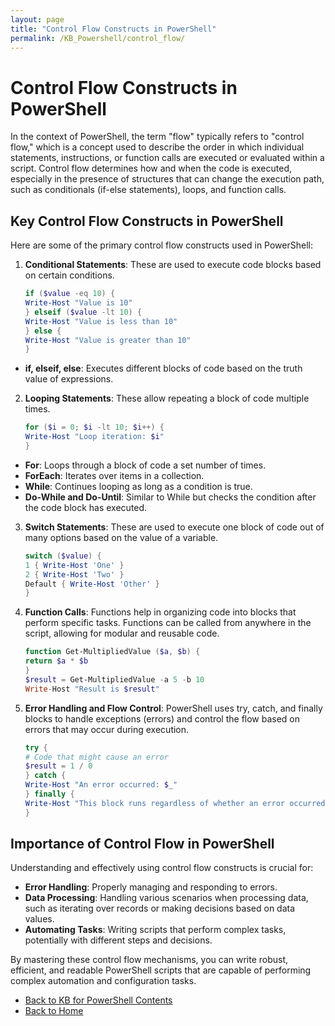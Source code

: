 ```yaml
---
layout: page
title: "Control Flow Constructs in PowerShell"
permalink: /KB_Powershell/control_flow/
---
```

# Control Flow Constructs in PowerShell

In the context of PowerShell, the term "flow" typically refers to "control flow," which is a concept used to describe the order in which individual statements, instructions, 
or function calls are executed or evaluated within a script. 
Control flow determines how and when the code is executed, especially in the presence of structures that can change the execution path, such as conditionals (if-else statements), loops, and function calls.

## Key Control Flow Constructs in PowerShell

Here are some of the primary control flow constructs used in PowerShell:

1. **Conditional Statements**: These are used to execute code blocks based on certain conditions.
   
    ```powershell
    if ($value -eq 10) {
    Write-Host "Value is 10"
    } elseif ($value -lt 10) {
    Write-Host "Value is less than 10"
    } else {
    Write-Host "Value is greater than 10"
    }
    ```

- **if, elseif, else**: Executes different blocks of code based on the truth value of expressions.

2. **Looping Statements**: These allow repeating a block of code multiple times.
   
    ```powershell
    for ($i = 0; $i -lt 10; $i++) {
    Write-Host "Loop iteration: $i"
    }
    ```

- **For**: Loops through a block of code a set number of times.
- **ForEach**: Iterates over items in a collection.
- **While**: Continues looping as long as a condition is true.
- **Do-While and Do-Until**: Similar to While but checks the condition after the code block has executed.
  
3. **Switch Statements**: These are used to execute one block of code out of many options based on the value of a variable.
   
    ```powershell
    switch ($value) {
    1 { Write-Host 'One' }
    2 { Write-Host 'Two' }
    Default { Write-Host 'Other' }
    }
    ```

4. **Function Calls**: Functions help in organizing code into blocks that perform specific tasks. Functions can be called from anywhere in the script, allowing for modular and reusable code.
   
    ```powershell
    function Get-MultipliedValue ($a, $b) {
    return $a * $b
    }
    $result = Get-MultipliedValue -a 5 -b 10
    Write-Host "Result is $result"
    ```

5. **Error Handling and Flow Control**: PowerShell uses try, catch, and finally blocks to handle exceptions (errors) and control the flow based on errors that may occur during execution.
   
    ```powershell
    try {
    # Code that might cause an error
    $result = 1 / 0
    } catch {
    Write-Host "An error occurred: $_"
    } finally {
    Write-Host "This block runs regardless of whether an error occurred."
    }
    ```

## Importance of Control Flow in PowerShell

Understanding and effectively using control flow constructs is crucial for:
- **Error Handling**: Properly managing and responding to errors.
- **Data Processing**: Handling various scenarios when processing data, such as iterating over records or making decisions based on data values.
- **Automating Tasks**: Writing scripts that perform complex tasks, potentially with different steps and decisions.
  
By mastering these control flow mechanisms, you can write robust, efficient, and readable PowerShell scripts that are capable of performing complex automation and configuration tasks.
- [Back to KB for PowerShell Contents](https://dzmitry-h.github.io/personalbrand/KB_Powershell/)
- [Back to Home](https://dzmitry-h.github.io/personalbrand/)
